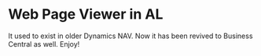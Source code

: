 # Web Page Viewer in AL
It used to exist in older Dynamics NAV. Now it has been revived to Business Central as well. Enjoy!
